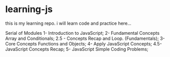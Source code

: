 # learning-js
this is my learning repo. i will learn code and practice here...

Serial of Modules
1- Introduction to JavaScript;
2- Fundamental Concepts Array and Conditionals;
2.5 - Concepts Recap and Loop. (Fundamentals);
3- Core Concepts Functions and Objects;
4- Apply JavaScript Concepts;
4.5- JavaScript Concepts Recap;
5- JavaScript Simple Coding Problems;